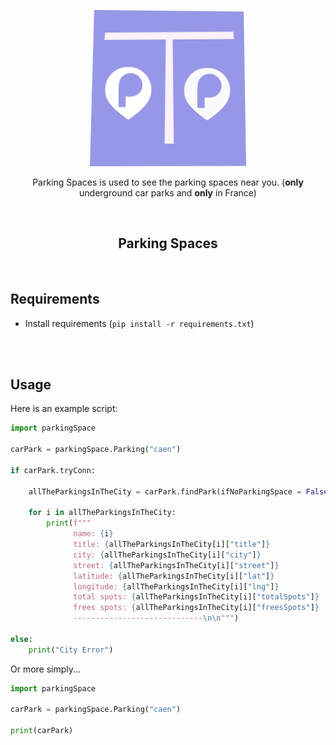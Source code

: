 <p align="center"><a href="https://darkreader.org" target="_blank" rel="noreferrer noopener"><img width="250" alt="Dark Reader's mascot" src="img/icon.png"></a></p>
<p align="center">Parking Spaces is used to see the parking spaces near you. (<strong>only</strong> underground car parks and <strong>only</strong> in France)</p>
<br/>


<h2 align="center">Parking Spaces</h2>
<br/>

## Requirements

- Install requirements (`pip install -r requirements.txt`)
<br/>
<br/>

## Usage

Here is an example script:

```python
import parkingSpace

carPark = parkingSpace.Parking("caen")

if carPark.tryConn:

    allTheParkingsInTheCity = carPark.findPark(ifNoParkingSpace = False) 
    
    for i in allTheParkingsInTheCity:
        print(f"""
              name: {i}
              title: {allTheParkingsInTheCity[i]["title"]}
              city: {allTheParkingsInTheCity[i]["city"]}
              street: {allTheParkingsInTheCity[i]["street"]}
              latitude: {allTheParkingsInTheCity[i]["lat"]}
              longitude: {allTheParkingsInTheCity[i]["lng"]}
              total spots: {allTheParkingsInTheCity[i]["totalSpots"]}
              frees spots: {allTheParkingsInTheCity[i]["freesSpots"]}
              -----------------------------\n\n""")

else:
    print("City Error")
```

Or more simply...

```python
import parkingSpace

carPark = parkingSpace.Parking("caen")

print(carPark)
```